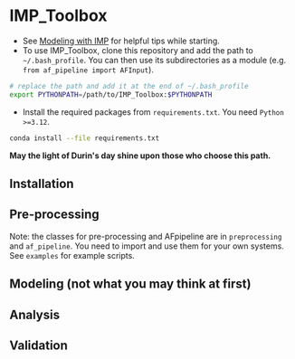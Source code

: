 # IMP_Toolbox

- See [Modeling with IMP](https://docs.google.com/document/d/1gaG83RsEBQNemuWwhra0TP0c0jg_WwdeZI1yD_S3RPQ/edit?usp=sharing) for helpful tips while starting.
- To use IMP_Toolbox, clone this repository and add the path to `~/.bash_profile`. You can then use its subdirectories as a module (e.g. `from af_pipeline import AFInput`).
```bash
# replace the path and add it at the end of ~/.bash_profile
export PYTHONPATH=/path/to/IMP_Toolbox:$PYTHONPATH
```
- Install the required packages from `requirements.txt`. You need `Python >=3.12`.
```bash
conda install --file requirements.txt
```

**May the light of Durin's day shine upon those who choose this path.**

## Installation

## Pre-processing

Note: the classes for pre-processing and AFpipeline are in `preprocessing` and `af_pipeline`. You need to import and use them for your own systems. See `examples` for example scripts. 


## Modeling (not what you may think at first)

## Analysis

## Validation


